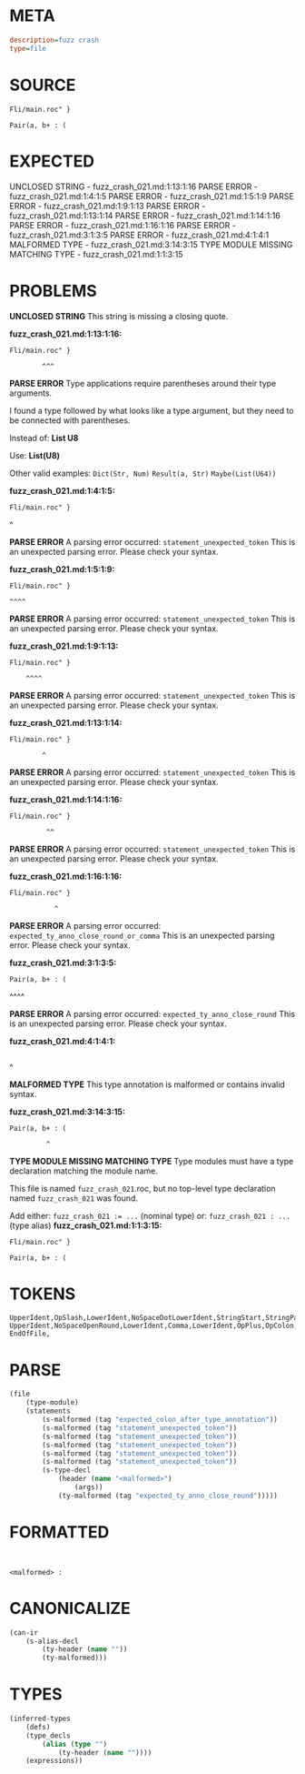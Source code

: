 # META
~~~ini
description=fuzz crash
type=file
~~~
# SOURCE
~~~roc
Fli/main.roc" }

Pair(a, b+ : (
~~~
# EXPECTED
UNCLOSED STRING - fuzz_crash_021.md:1:13:1:16
PARSE ERROR - fuzz_crash_021.md:1:4:1:5
PARSE ERROR - fuzz_crash_021.md:1:5:1:9
PARSE ERROR - fuzz_crash_021.md:1:9:1:13
PARSE ERROR - fuzz_crash_021.md:1:13:1:14
PARSE ERROR - fuzz_crash_021.md:1:14:1:16
PARSE ERROR - fuzz_crash_021.md:1:16:1:16
PARSE ERROR - fuzz_crash_021.md:3:1:3:5
PARSE ERROR - fuzz_crash_021.md:4:1:4:1
MALFORMED TYPE - fuzz_crash_021.md:3:14:3:15
TYPE MODULE MISSING MATCHING TYPE - fuzz_crash_021.md:1:1:3:15
# PROBLEMS
**UNCLOSED STRING**
This string is missing a closing quote.

**fuzz_crash_021.md:1:13:1:16:**
```roc
Fli/main.roc" }
```
            ^^^


**PARSE ERROR**
Type applications require parentheses around their type arguments.

I found a type followed by what looks like a type argument, but they need to be connected with parentheses.

Instead of:
    **List U8**

Use:
    **List(U8)**

Other valid examples:
    `Dict(Str, Num)`
    `Result(a, Str)`
    `Maybe(List(U64))`

**fuzz_crash_021.md:1:4:1:5:**
```roc
Fli/main.roc" }
```
   ^


**PARSE ERROR**
A parsing error occurred: `statement_unexpected_token`
This is an unexpected parsing error. Please check your syntax.

**fuzz_crash_021.md:1:5:1:9:**
```roc
Fli/main.roc" }
```
    ^^^^


**PARSE ERROR**
A parsing error occurred: `statement_unexpected_token`
This is an unexpected parsing error. Please check your syntax.

**fuzz_crash_021.md:1:9:1:13:**
```roc
Fli/main.roc" }
```
        ^^^^


**PARSE ERROR**
A parsing error occurred: `statement_unexpected_token`
This is an unexpected parsing error. Please check your syntax.

**fuzz_crash_021.md:1:13:1:14:**
```roc
Fli/main.roc" }
```
            ^


**PARSE ERROR**
A parsing error occurred: `statement_unexpected_token`
This is an unexpected parsing error. Please check your syntax.

**fuzz_crash_021.md:1:14:1:16:**
```roc
Fli/main.roc" }
```
             ^^


**PARSE ERROR**
A parsing error occurred: `statement_unexpected_token`
This is an unexpected parsing error. Please check your syntax.

**fuzz_crash_021.md:1:16:1:16:**
```roc
Fli/main.roc" }
```
               ^


**PARSE ERROR**
A parsing error occurred: `expected_ty_anno_close_round_or_comma`
This is an unexpected parsing error. Please check your syntax.

**fuzz_crash_021.md:3:1:3:5:**
```roc
Pair(a, b+ : (
```
^^^^


**PARSE ERROR**
A parsing error occurred: `expected_ty_anno_close_round`
This is an unexpected parsing error. Please check your syntax.

**fuzz_crash_021.md:4:1:4:1:**
```roc

```
^


**MALFORMED TYPE**
This type annotation is malformed or contains invalid syntax.

**fuzz_crash_021.md:3:14:3:15:**
```roc
Pair(a, b+ : (
```
             ^


**TYPE MODULE MISSING MATCHING TYPE**
Type modules must have a type declaration matching the module name.

This file is named `fuzz_crash_021`.roc, but no top-level type declaration named `fuzz_crash_021` was found.

Add either:
`fuzz_crash_021 := ...` (nominal type)
or:
`fuzz_crash_021 : ...` (type alias)
**fuzz_crash_021.md:1:1:3:15:**
```roc
Fli/main.roc" }

Pair(a, b+ : (
```


# TOKENS
~~~zig
UpperIdent,OpSlash,LowerIdent,NoSpaceDotLowerIdent,StringStart,StringPart,StringEnd,
UpperIdent,NoSpaceOpenRound,LowerIdent,Comma,LowerIdent,OpPlus,OpColon,OpenRound,
EndOfFile,
~~~
# PARSE
~~~clojure
(file
	(type-module)
	(statements
		(s-malformed (tag "expected_colon_after_type_annotation"))
		(s-malformed (tag "statement_unexpected_token"))
		(s-malformed (tag "statement_unexpected_token"))
		(s-malformed (tag "statement_unexpected_token"))
		(s-malformed (tag "statement_unexpected_token"))
		(s-malformed (tag "statement_unexpected_token"))
		(s-type-decl
			(header (name "<malformed>")
				(args))
			(ty-malformed (tag "expected_ty_anno_close_round")))))
~~~
# FORMATTED
~~~roc


<malformed> : 
~~~
# CANONICALIZE
~~~clojure
(can-ir
	(s-alias-decl
		(ty-header (name ""))
		(ty-malformed)))
~~~
# TYPES
~~~clojure
(inferred-types
	(defs)
	(type_decls
		(alias (type "")
			(ty-header (name ""))))
	(expressions))
~~~
